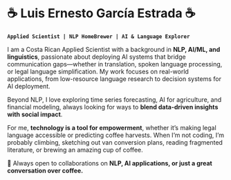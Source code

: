 # ☕ Luis Ernesto García Estrada ☕  

**`Applied Scientist | NLP HomeBrewer | AI & Language Explorer`**  

I am a Costa Rican Applied Scientist with a background in **NLP, AI/ML, and linguistics**, passionate about deploying AI systems that bridge communication gaps—whether in translation, spoken language processing, or legal language simplification. My work focuses on real-world applications, from low-resource language research to decision systems for AI deployment.  

Beyond NLP, I love exploring time series forecasting, AI for agriculture, and financial modeling, always looking for ways to **blend data-driven insights with social impact**.  

For me, **technology is a tool for empowerment**, whether it’s making legal language accessible or predicting coffee harvests. When I’m not coding, I’m probably climbing, sketching out van conversion plans, reading fragmented literature, or brewing an amazing cup of coffee.

🚀 Always open to collaborations on **NLP, AI applications, or just a great conversation over coffee.**  



#

